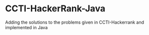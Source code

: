 # CCTI-HackerRank-Java

Adding the solutions to the problems given in CCTI-Hackerrank and implemented in Java
